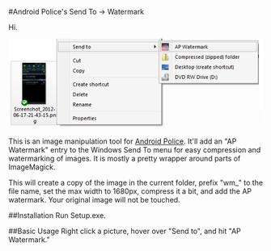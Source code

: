 #Android Police's Send To -> Watermark

Hi.

<p align="center"><img src="https://github.com/RonAmadeo/AP-Send-To-Watermark/raw/master/What-this-will-do.jpg"/></p>

This is an image manipulation tool for <a href="http://androidpolice.com">Android Police</a>. It'll add an "AP Watermark" entry to the Windows Send To menu for easy compression and watermarking of images. It is mostly a pretty wrapper around parts of ImageMagick.

This will create a copy of the image in the current folder, prefix "wm_" to the file name, set the max width to 1680px, compress it a bit, and add the AP watermark. Your original image will not be touched.

##Installation
Run Setup.exe.

##Basic Usage
Right click a picture, hover over "Send to", and hit "AP Watermark."